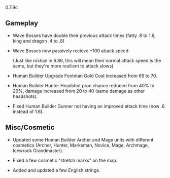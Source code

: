 0.7.9c

## Gameplay

- Wave Bosses have double their previous attack times (fatty .8 to 1.6, king and dragon .4 to .8)

- Wave Bosses now passively recieve +100 attack speed
	
	(Just like roshan in 6.86, this will mean their normal attack speed is the same, but they're more resilient to attack slows)

- Human Builder Upgrade Footman Gold Cost increased from 65 to 70.

- Human Builder Hunter Headshot proc chance reduced from 40% to 20%, damage increased from 20 to 40 (same damage as other headshots).

- Fixed Human Builder Gunner not having an improved attack time (now .6 instead of 1.6).

## Misc/Cosmetic

- Updated some Human Builder Archer and Mage units with different cosmetics (Archer, Hunter, Marksman, Novice, Mage, Archmage, Icewrack Grandmaster).

- Fixed a few cosmetic "stretch marks" on the map.

- Added and updated a few English strings.